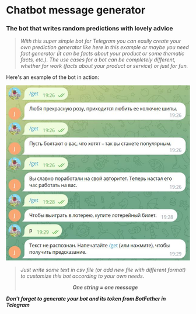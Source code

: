 # Chatbot message generator
### The bot that writes random predictions with lovely advice

> *With this super simple bot for Telegram you can easily create 
> your own prediction generator like here in this example or maybe
> you need fact generator (it can be facts about your product or some 
> thematic facts, etc.). The use cases for a bot can be completely 
> different, whether for work (facts about your product or service) 
> or just for fun.*

Here's an example of the bot in action:

![image](BotInAction.JPG)

> *Just write some text in csv file (or add new file with different format) 
> to customize this bot according 
> to your own needs*.
>
> <p align="center">
> <b><i>One string = one message</i></b>
> </p>

***Don't forget to generate your bot and its token from BotFather
in Telegram***